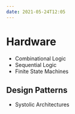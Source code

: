 ```yaml
---
date: 2021-05-24T12:05
---
```


# Hardware

- Combinational Logic
- Sequential Logic
- Finite State Machines

## Design Patterns
- Systolic Architectures
